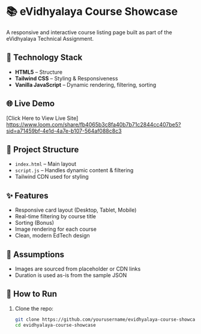 # 📚 eVidhyalaya Course Showcase

A responsive and interactive course listing page built as part of the eVidhyalaya Technical Assignment.

## 🔧 Technology Stack

- **HTML5** – Structure
- **Tailwind CSS** – Styling & Responsiveness
- **Vanilla JavaScript** – Dynamic rendering, filtering, sorting

## 🌐 Live Demo

[Click Here to View Live Site] https://www.loom.com/share/fb4065b3c8fa40b7b71c2844cc407be5?sid=a71459bf-4e1d-4a7e-b107-564af088c8c3

## 📁 Project Structure

- `index.html` – Main layout
- `script.js` – Handles dynamic content & filtering
- Tailwind CDN used for styling

## ✨ Features

- Responsive card layout (Desktop, Tablet, Mobile)
- Real-time filtering by course title
- Sorting (Bonus)
- Image rendering for each course
- Clean, modern EdTech design



## 🧠 Assumptions

- Images are sourced from placeholder or CDN links
- Duration is used as-is from the sample JSON

## 🚀 How to Run

1. Clone the repo:
   ```bash
   git clone https://github.com/yourusername/evidhyalaya-course-showcase.git
   cd evidhyalaya-course-showcase
